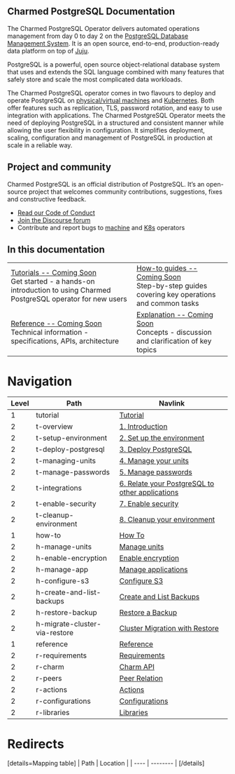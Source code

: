 ## Charmed PostgreSQL Documentation
The Charmed PostgreSQL Operator delivers automated operations management from day 0 to day 2 on the [PostgreSQL Database Management System](https://www.postgresql.org/). It is an open source, end-to-end, production-ready data platform on top of [Juju](https://juju.is/).

PostgreSQL is a powerful, open source object-relational database system that uses and extends the SQL language combined with many features that safely store and scale the most complicated data workloads.

The Charmed PostgreSQL operator comes in two flavours to deploy and operate PostgreSQL on [physical/virtual machines](https://github.com/canonical/postgresql-operator) and [Kubernetes](https://github.com/canonical/postgresql-k8s-operator). Both offer features such as replication, TLS, password rotation, and easy to use integration with applications. The Charmed PostgreSQL Operator meets the need of deploying PostgreSQL in a structured and consistent manner while allowing the user flexibility in configuration. It simplifies deployment, scaling, configuration and management of PostgreSQL in production at scale in a reliable way.

## Project and community

Charmed PostgreSQL is an official distribution of PostgreSQL. It’s an open-source project that welcomes community contributions, suggestions, fixes and constructive feedback.
- [Read our Code of Conduct](https://ubuntu.com/community/code-of-conduct)
- [Join the Discourse forum](https://discourse.charmhub.io/tag/postgresql)
- Contribute and report bugs to [machine](https://github.com/canonical/postgresql-operator) and [K8s](https://github.com/canonical/postgresql-k8s-operator) operators

## In this documentation

| | |
|--|--|
|  [Tutorials -- Coming Soon]()</br>  Get started - a hands-on introduction to using Charmed PostgreSQL operator for new users </br> |  [How-to guides -- Coming Soon]() </br> Step-by-step guides covering key operations and common tasks |
| [Reference -- Coming Soon]() </br> Technical information - specifications, APIs, architecture | [Explanation -- Coming Soon]() </br> Concepts - discussion and clarification of key topics  |

# Navigation

| Level | Path                          | Navlink                                                       |
|-------|-------------------------------|---------------------------------------------------------------|
| 1     | tutorial                      | [Tutorial]()                                                  |
| 2     | t-overview                    | [1. Introduction](TODO)                                       |
| 2     | t-setup-environment           | [2. Set up the environment](TODO)                             |
| 2     | t-deploy-postgresql           | [3. Deploy PostgreSQL](TODO)                                  |
| 2     | t-managing-units              | [4. Manage your units](TODO)                                  |
| 2     | t-manage-passwords            | [5. Manage passwords](TODO)                                   |
| 2     | t-integrations                | [6. Relate your PostgreSQL to other applications](TODO)       |
| 2     | t-enable-security             | [7. Enable security](TODO)                                    |
| 2     | t-cleanup-environment         | [8. Cleanup your environment](TODO)                           |
| 1     | how-to                        | [How To]()                                                    |
| 2     | h-manage-units                | [Manage units](TODO)                                          |
| 2     | h-enable-encryption           | [Enable encryption](TODO)                                     |
| 2     | h-manage-app                  | [Manage applications](TODO)                                   |
| 2     | h-configure-s3                | [Configure S3](TODO)                                          |
| 2     | h-create-and-list-backups     | [Create and List Backups](TODO)                               |
| 2     | h-restore-backup              | [Restore a Backup](TODO)                                      |
| 2     | h-migrate-cluster-via-restore | [Cluster Migration with Restore](TODO)                        |
| 1     | reference                     | [Reference]()                                                 |
| 2     | r-requirements                | [Requirements](TODO)                                          |
| 2     | r-charm                       | [Charm API](TODO)                                             |
| 2     | r-peers                       | [Peer Relation](TODO)                                         |
| 2     | r-actions                     | [Actions](https://charmhub.io/postgresql/actions)             |
| 2     | r-configurations              | [Configurations](https://charmhub.io/postgresql/configure)    |
| 2     | r-libraries                   | [Libraries](https://charmhub.io/postgresql/libraries/helpers) |

# Redirects

[details=Mapping table]
| Path | Location |
| ---- | -------- |
[/details]